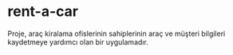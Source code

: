 # rent-a-car

Proje, araç kiralama ofislerinin sahiplerinin araç ve müşteri bilgileri kaydetmeye yardımcı olan bir uygulamadır.
